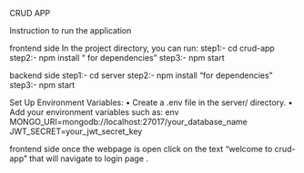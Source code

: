 CRUD APP

Instruction to run the application

frontend side
In the project directory, you can run:
step1:- cd crud-app
step2:- npm install “ for dependencies”
step3:- npm start

backend side
step1:- cd server
step2:- npm install “for dependencies”
step3:- npm start

Set Up Environment Variables:
• Create a .env file in the server/ directory.
• Add your environment variables such as:
env
MONGO_URI=mongodb://localhost:27017/your_database_name
JWT_SECRET=your_jwt_secret_key

frontend side
once the webpage is open
click on the text “welcome to crud-app” that will navigate to login page .

